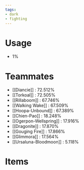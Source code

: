 ```yaml
---
tags:
- dark
- fighting
---
```

# Usage
- 1%
# Teammates
- [[Diancie]] : 72.512%
- [[Torkoal]] : 72.505%
- [[Rillaboom]] : 67.746%
- [[Walking Wake]] : 67.509%
- [[Hoopa-Unbound]] : 67.389%
- [[Chien-Pao]] : 18.248%
- [[Ogerpon-Wellspring]] : 17.916%
- [[Dragonite]] : 17.870%
- [[Gouging Fire]] : 17.866%
- [[Glimmora]] : 17.564%
- [[Ursaluna-Bloodmoon]] : 5.118%
# Items